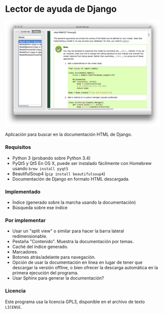 # Lector de ayuda de Django

![Captura](captura.png)

Aplicación para buscar en la documentación HTML de Django.

### Requisitos

- Python 3 (probando sobre Python 3.4)
- PyQt5 y Qt5
  En OS X, puede ser instalado fácilmente con Homebrew usando `brew install pyqt5`
- BeautifulSoup4 (`pip install beautifulsoup4`)
- Documentación de Django en formato HTML descargada.

### Implementado

- Índice (generado sobre la marcha usando la documentación)
- Búsqueda sobre ese índice

### Por implementar

- Usar un "split view" o similar para hacer la barra lateral redimensionable.
- Pestaña "Contenido". Muestra la documentación por temas.
- Caché del índice generado.
- Marcadores.
- Botones atrás/adelante para navegación.
- Opción de usar la documentación en línea en lugar de tener que descargar la versión offline,
  o bien ofrecer la descarga automática en la primera ejecución del programa.
- Usar Sphinx para generar la documentación?

### Licencia

Este programa usa la licencia GPL3, disponible en el archivo de texto `LICENSE`.
